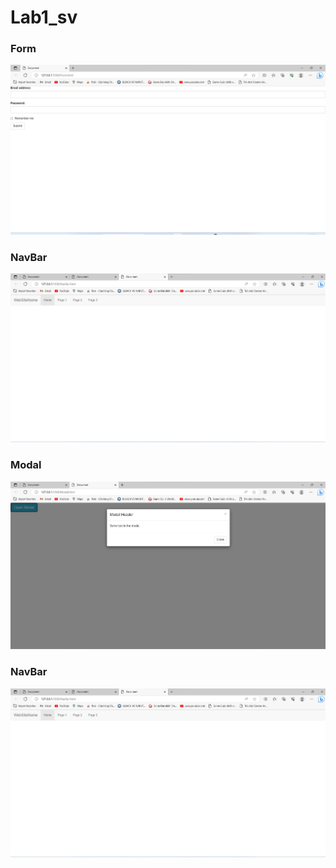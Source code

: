 # Lab1_sv
### Form
![](https://github.com/cuongto27535/Lab1_sv/blob/main/img/Form.png)
### NavBar
![](https://github.com/cuongto27535/Lab1_sv/blob/main/img/NavBar.png)
### Modal
![](https://github.com/cuongto27535/Lab1_sv/blob/main/img/Modal.png)
### NavBar
![](https://github.com/cuongto27535/Lab1_sv/blob/main/img/NavBar.png)